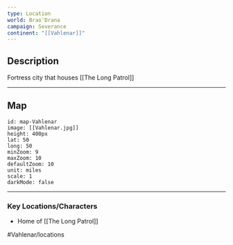 ```yaml
---
type: Location
world: Brao'Drana
campaign: Severance
continent: "[[Vahlenar]]"
---
```


## Description

Fortress city that houses [[The Long Patrol]]

---
## Map

```leaflet
id: map-Vahlenar
image: [[Vahlenar.jpg]]
height: 400px
lat: 50
long: 50
minZoom: 9
maxZoom: 10
defaultZoom: 10
unit: miles
scale: 1
darkMode: false
```

---
### Key Locations/Characters
- Home of [[The Long Patrol]]

#Vahlenar/locations 